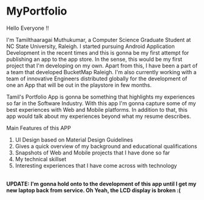 # MyPortfolio
Hello Everyone !!

I'm Tamilthaaragai Muthukumar, a Computer Science Graduate Student at NC State University, Raleigh. I started pursuing Android Application Development in the recent times and this is gonna be my first attempt for publishing an app to the app store. In the sense, this would be my first project that I'm developing on my own. Apart from this, I have been a part of a team that developed BucketMap Raleigh. I'm also currently working with a team of innovative Engineers distributed globally for the development of one an App that will be out in the playstore in few months.

Tamil's Portfolio App is gonna be something that highlights my experiences so far in the Software Industry. With this app I'm gonna capture some of my best experiences with Web and Mobile platforms. In addition to that, this app would talk about my experiences beyond what my resume describes. 

Main Features of this APP
1. UI Design based on Material Design Guidelines
2. Gives a quick overview of my background and educational qualifications
3. Snapshots of Web and Mobile projects that I have done so far
4. My technical skillset
5. Interesting experiences that I have come across with technology

</br><b>UPDATE: I'm gonna hold onto to the development of this app until I get my new laptop back from service. Oh Yeah, the LCD display is broken :(  </b>
